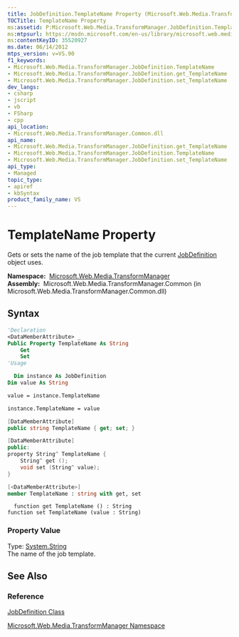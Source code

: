 ```yaml
---
title: JobDefinition.TemplateName Property (Microsoft.Web.Media.TransformManager)
TOCTitle: TemplateName Property
ms:assetid: P:Microsoft.Web.Media.TransformManager.JobDefinition.TemplateName
ms:mtpsurl: https://msdn.microsoft.com/en-us/library/microsoft.web.media.transformmanager.jobdefinition.templatename(v=VS.90)
ms:contentKeyID: 35520927
ms.date: 06/14/2012
mtps_version: v=VS.90
f1_keywords:
- Microsoft.Web.Media.TransformManager.JobDefinition.TemplateName
- Microsoft.Web.Media.TransformManager.JobDefinition.get_TemplateName
- Microsoft.Web.Media.TransformManager.JobDefinition.set_TemplateName
dev_langs:
- csharp
- jscript
- vb
- FSharp
- cpp
api_location:
- Microsoft.Web.Media.TransformManager.Common.dll
api_name:
- Microsoft.Web.Media.TransformManager.JobDefinition.get_TemplateName
- Microsoft.Web.Media.TransformManager.JobDefinition.TemplateName
- Microsoft.Web.Media.TransformManager.JobDefinition.set_TemplateName
api_type:
- Managed
topic_type:
- apiref
- kbSyntax
product_family_name: VS
---
```


# TemplateName Property

Gets or sets the name of the job template that the current [JobDefinition](jobdefinition-class-microsoft-web-media-transformmanager.md) object uses.

**Namespace:**  [Microsoft.Web.Media.TransformManager](microsoft-web-media-transformmanager-namespace.md)  
**Assembly:**  Microsoft.Web.Media.TransformManager.Common (in Microsoft.Web.Media.TransformManager.Common.dll)

## Syntax

```vb
'Declaration
<DataMemberAttribute> _
Public Property TemplateName As String
    Get
    Set
'Usage

  Dim instance As JobDefinition
Dim value As String

value = instance.TemplateName

instance.TemplateName = value
```

```csharp
[DataMemberAttribute]
public string TemplateName { get; set; }
```

```cpp
[DataMemberAttribute]
public:
property String^ TemplateName {
    String^ get ();
    void set (String^ value);
}
```

``` fsharp
[<DataMemberAttribute>]
member TemplateName : string with get, set
```

```jscript
  function get TemplateName () : String
function set TemplateName (value : String)
```

### Property Value

Type: [System.String](https://msdn.microsoft.com/library/s1wwdcbf)  
The name of the job template.  

## See Also

### Reference

[JobDefinition Class](jobdefinition-class-microsoft-web-media-transformmanager.md)

[Microsoft.Web.Media.TransformManager Namespace](microsoft-web-media-transformmanager-namespace.md)

